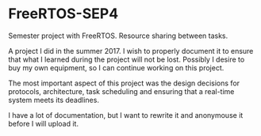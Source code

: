 # FreeRTOS-SEP4
Semester project with FreeRTOS. Resource sharing between tasks.

A project I did in the summer 2017. I wish to properly document it to ensure that what I learned during the project will not be lost. Possibly I desire to buy my own equipment, so I can continue working on this project.

The most important aspect of this project was the design decisions for protocols, architecture, task scheduling and ensuring that a real-time system meets its deadlines.

I have a lot of documentation, but I want to rewrite it and anonymouse it before I will upload it.

